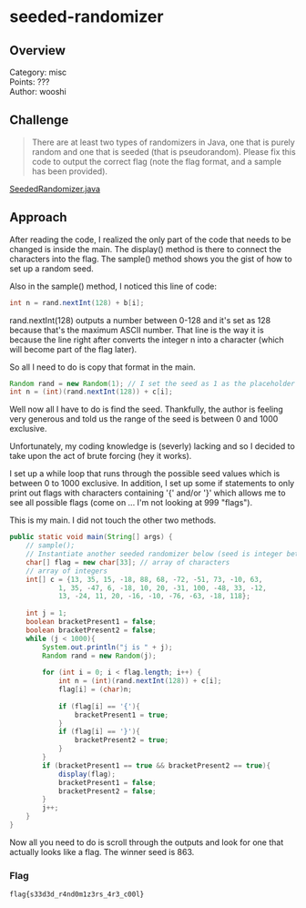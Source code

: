 # seeded-randomizer

## Overview
Category: misc  
Points: ???  
Author: wooshi  

## Challenge
> There are at least two types of randomizers in Java, one that is purely random and one that is seeded (that is pseudorandom). Please fix this code to output the correct flag (note the flag format, and a sample has been provided).

[SeededRandomizer.java](./SeededRandomizer.java)

## Approach
After reading the code, I realized the only part of the code that needs to be changed is inside the main. The display() method is there to connect the characters into the flag. The sample() method shows you the gist of how to set up a random seed. 

Also in the sample() method, I noticed this line of code:
```java
int n = rand.nextInt(128) + b[i];
```
rand.nextInt(128) outputs a number between 0-128 and it's set as 128 because that's the maximum ASCII number. 
That line is the way it is because the line right after converts the integer n into a character (which will become part of the flag later). 

So all I need to do is copy that format in the main. 
```java
Random rand = new Random(1); // I set the seed as 1 as the placeholder
int n = (int)(rand.nextInt(128)) + c[i];
```

Well now all I have to do is find the seed. Thankfully, the author is feeling very generous and told us the range of the seed is between 0 and 1000 exclusive.

Unfortunately, my coding knowledge is (severly) lacking and so I decided to take upon the act of brute forcing (hey it works).

I set up a while loop that runs through the possible seed values which is between 0 to 1000 exclusive. In addition, I set up some if statements to only print out flags with characters containing '{' and/or '}' which allows me to see all possible flags (come on ... I'm not looking at 999 "flags").

This is my main. I did not touch the other two methods.
```java
public static void main(String[] args) {
    // sample();
    // Instantiate another seeded randomizer below (seed is integer between 0 and 1000, exclusive):
    char[] flag = new char[33]; // array of characters
    // array of integers
    int[] c = {13, 35, 15, -18, 88, 68, -72, -51, 73, -10, 63, 
            1, 35, -47, 6, -18, 10, 20, -31, 100, -48, 33, -12, 
            13, -24, 11, 20, -16, -10, -76, -63, -18, 118};
    
    int j = 1;
    boolean bracketPresent1 = false;
    boolean bracketPresent2 = false;
    while (j < 1000){
        System.out.println("j is " + j);
        Random rand = new Random(j);
        
        for (int i = 0; i < flag.length; i++) {
            int n = (int)(rand.nextInt(128)) + c[i];
            flag[i] = (char)n;
            
            if (flag[i] == '{'){
                bracketPresent1 = true;
            }
            if (flag[i] == '}'){
                bracketPresent2 = true;
            }
        }
        if (bracketPresent1 == true && bracketPresent2 == true){
            display(flag);
            bracketPresent1 = false;
            bracketPresent2 = false;
        }
        j++;
    }
}
```

Now all you need to do is scroll through the outputs and look for one that actually looks like a flag. The winner seed is 863.

### Flag
`flag{s33d3d_r4nd0m1z3rs_4r3_c00l}`